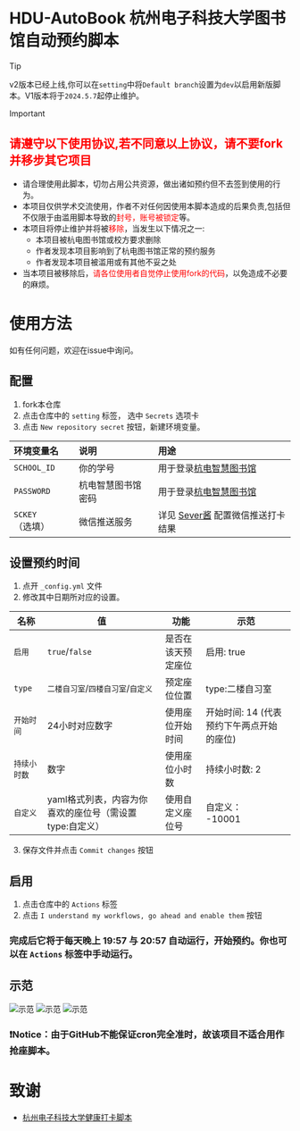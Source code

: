 # HDU-AutoBook 杭州电子科技大学图书馆自动预约脚本
> [!TIP] 
> v2版本已经上线,你可以在`setting`中将`Default branch`设置为`dev`以启用新版脚本。V1版本将于`2024.5.7`起停止维护。

> [!IMPORTANT] 
> ## <font color=red>请遵守以下使用协议,若不同意以上协议，请不要fork并移步其它项目</font>
>  - 请合理使用此脚本，切勿占用公共资源，做出诸如预约但不去签到使用的行为。
>  - 本项目仅供学术交流使用，作者不对任何因使用本脚本造成的后果负责,包括但不仅限于由滥用脚本导致的<font color=red>封号，账号被锁定</font>等。
>  - 本项目将停止维护并将被<font color=red>移除</font>，当发生以下情况之一:
>    - 本项目被杭电图书馆或校方要求删除
>    - 作者发现本项目影响到了杭电图书馆正常的预约服务
>    - 作者发现本项目被滥用或有其他不妥之处
> - 当本项目被移除后，<font color=red>请各位使用者自觉停止使用fork的代码</font>，以免造成不必要的麻烦。

# 使用方法
如有任何问题，欢迎在issue中询问。
## 配置
 1. fork本仓库
 2. 点击仓库中的 `setting` 标签， 选中 `Secrets` 选项卡
 3. 点击 `New repository secret` 按钮，新建环境变量。

   | 环境变量名| 说明        | 用途                                              |
   |:----------|:------------------------------------------------|:--------------|
   | `SCHOOL_ID` | 你的学号      | 用于登录[杭电智慧图书馆](https://hdu.huitu.zhishulib.com/) |
   | `PASSWORD` | 杭电智慧图书馆密码 | 用于登录[杭电智慧图书馆](https://hdu.huitu.zhishulib.com/) |
   | `SCKEY`（选填） | 微信推送服务    | 详见 [Sever酱](https://sct.ftqq.com/) 配置微信推送打卡结果   |

## 设置预约时间
 1. 点开 `_config.yml` 文件
 2. 修改其中日期所对应的设置。

 | 名称      | 值                                | 功能        | 示范                       |
|---------|----------------------------------|-----------|--------------------------|
| `启用`    | `true`/`false`                   | 是否在该天预定座位 | 启用: true                 |
| `type`  | `二楼自习室`/`四楼自习室`/`自定义`            | 预定座位位置    | type:二楼自习室               |
| `开始时间`  | 24小时对应数字                         | 使用座位开始时间  | 开始时间: 14 (代表预约下午两点开始的座位) |
| `持续小时数` | 数字                               | 使用座位小时数   | 持续小时数: 2                 |
| `自定义`   | yaml格式列表，内容为你喜欢的座位号（需设置type:自定义） | 使用自定义座位号  | 自定义：<br>  -10001         |

 3. 保存文件并点击 `Commit changes` 按钮
## 启用
 1. 点击仓库中的 `Actions` 标签
 2. 点击 `I understand my workflows, go ahead and enable them` 按钮
 
### 完成后它将于每天晚上 19:57 与 20:57 自动运行，开始预约。你也可以在 `Actions` 标签中手动运行。

## 示范
![示范](docs/img1.png)
![示范](docs/img2.png)
![示范](docs/img3.png)

### ❗Notice：由于GitHub不能保证cron完全准时，故该项目不适合用作抢座脚本。

# 致谢
- [杭州电子科技大学健康打卡脚本](https://github.com/YeQiuO/HDU_AUTO_PUNCH)

